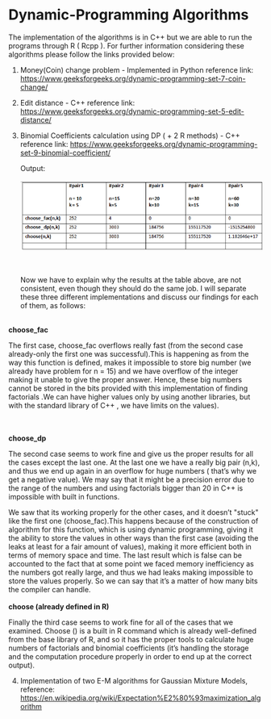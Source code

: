 # Dynamic-Programming Algorithms 

The implementation of the algorithms is in C++ but we are able to run the programs
through R ( Rcpp ). For further information considering these algorithms please
follow the links provided below:

   1) Money(Coin) change problem - Implemented in Python
        reference link: https://www.geeksforgeeks.org/dynamic-programming-set-7-coin-change/

   2) Edit distance - C++
        reference link: https://www.geeksforgeeks.org/dynamic-programming-set-5-edit-distance/

   3) Binomial Coefficients calculation using DP ( + 2  R methods) - C++
       reference link: https://www.geeksforgeeks.org/dynamic-programming-set-9-binomial-coefficient/
       
       Output:
       <br><br/>
       ![alt text](https://github.com/gpsyrou/Dynamic-Programming/blob/master/fac_pc.PNG)
       
       <br><br/>
Now we have to explain why the results at the table above, are not consistent, even though they should do the same job. I will separate these three different implementations and discuss our findings for each of them, as follows:
<br><br/>

**choose_fac**

The first case, choose_fac overflows really fast (from the second case already-only the first one was successful).This is happening as from the way this function is defined, makes it impossible to store big number (we already have problem for n = 15) and we have overflow of the integer making it unable to give the proper answer. Hence, these big numbers cannot be stored in the bits provided with this implementation of finding factorials .We can have higher values only by using another libraries, but with the standard library of C++ , we have limits on the values).

<br><br/>
**choose_dp**

The second case seems to work fine and give us the proper results for all the cases except the last one. At the last one we have a really big pair (n,k), and thus we end up again in an overflow for huge numbers ( that’s why we get a negative value). We may say that it might be a precision error due to the range of the numbers and using factorials bigger than 20 in C++ is impossible with built in functions.

We saw that its working properly for the other cases, and it doesn’t "stuck" like the first one (choose_fac).This happens because of the construction of algorithm for this function, which is using dynamic programming, giving it the ability to store the values in other ways than the first case (avoiding the leaks at least for a fair amount of values), making it more efficient both in terms of memory space and time. The last result which is false can be accounted to the fact that at some point we faced memory inefficiency as the numbers got really large, and thus we had leaks making impossible to store the values properly. So we can say that it’s a matter of how many bits the compiler can handle.
<br><br/>
 **choose  (already defined in R)**

Finally the third case seems to work fine for all of the cases that we examined. Choose () is a built in R command which is already well-defined from the base library of R, and so it has the proper tools to calculate huge numbers of factorials and binomial coefficients (it’s handling the storage and the computation procedure properly in order to end up at the correct output).

    
   4) Implementation of two E-M algorithms for Gaussian Mixture Models, reference: https://en.wikipedia.org/wiki/Expectation%E2%80%93maximization_algorithm
